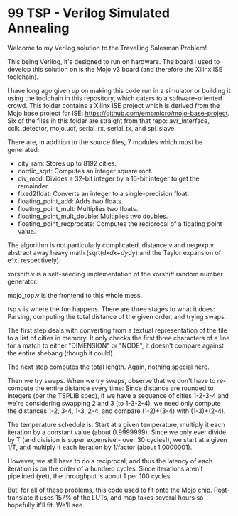 99 TSP - Verilog Simulated Annealing
====================================

Welcome to my Verilog solution to the Travelling Salesman Problem!

This being Verilog, it's designed to run on hardware. The board I used to develop this solution on is the Mojo v3 board (and therefore the Xilinx ISE toolchain).

I have long ago given up on making this code run in a simulator or building it using the toolchain in this repository, which caters to a software-oriented crowd. This folder contains a Xilinx ISE project which is derived from the Mojo base project for ISE: https://github.com/embmicro/mojo-base-project. Six of the files in this folder are straight from that repo: avr_interface, cclk_detector, mojo.ucf, serial_rx, serial_tx, and spi_slave.

There are, in addition to the source files, 7 modules which must be generated:
- city_ram: Stores up to 8192 cities.
- cordic_sqrt: Computes an integer square root.
- div_mod: Divides a 32-bit integer by a 16-bit integer to get the remainder.
- fixed2float: Converts an integer to a single-precision float.
- floating_point_add: Adds two floats.
- floating_point_mult: Multiplies two floats.
- floating_point_mult_double: Multiplies two doubles.
- floating_point_recprocate: Computes the reciprocal of a floating point value.

The algorithm is not particularly complicated. distance.v and negexp.v abstract away heavy math (sqrt(dx*dx+dy*dy) and the Taylor expansion of e^x, respectively).

xorshift.v is a self-seeding implementation of the xorshift random number generator.

mojo_top.v is the frontend to this whole mess.

tsp.v is where the fun happens. There are three stages to what it does: Parsing, computing the total distance of the given order, and trying swaps.

The first step deals with converting from a textual representation of the file to a list of cities in memory. It only checks the first three characters of a line for a match to either "DIMENSION" or "NODE", it doesn't compare against the entire shebang (though it could).

The next step computes the total length. Again, nothing special here.

Then we try swaps. When we try swaps, observe that we don't have to re-compute the entire distance every time: Since distance are rounded to integers (per the TSPLIB spec), if we have a sequence of cities 1-2-3-4 and we're considering swapping 2 and 3 (to 1-3-2-4), we need only compute the distances 1-2, 3-4, 1-3, 2-4, and compare (1-2)+(3-4) with (1-3)+(2-4).

The temperature schedule is: Start at a given temperature, multiply it each iteration by a constant value (about 0.9999999). Since we only ever divide by T (and division is super expensive - over 30 cycles!), we start at a given 1/T, and multiply it each iteration by 1/factor (about 1.0000001).

However, we still have to do a reciprocal, and thus the latency of each iteration is on the order of a hundred cycles. Since iterations aren't pipelined (yet), the throughput is about 1 per 100 cycles.

But, for all of these problems, this code used to fit onto the Mojo chip. Post-translate it uses 157% of the LUTs, and map takes several hours so hopefully it'll fit. We'll see.
